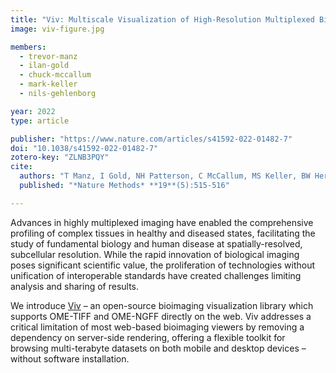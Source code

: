 ```yaml
---
title: "Viv: Multiscale Visualization of High-Resolution Multiplexed Bioimaging Data on the Web"
image: viv-figure.jpg

members:
  - trevor-manz
  - ilan-gold
  - chuck-mccallum
  - mark-keller
  - nils-gehlenborg

year: 2022
type: article

publisher: "https://www.nature.com/articles/s41592-022-01482-7"
doi: "10.1038/s41592-022-01482-7"
zotero-key: "ZLNB3PQY"
cite:
  authors: "T Manz, I Gold, NH Patterson, C McCallum, MS Keller, BW Herr, K Börner, JM Spraggins, N Gehlenborg"
  published: "*Nature Methods* **19**(5):515-516"

---
```

Advances in highly multiplexed imaging have enabled the comprehensive profiling
of complex tissues in healthy and diseased states, facilitating the study of
fundamental biology and human disease at spatially-resolved, subcellular resolution.
While the rapid innovation of biological imaging poses significant scientific value,
the proliferation of technologies without unification of interoperable standards have created 
challenges limiting analysis and sharing of results.

We introduce [Viv](https://github.com/hms-dbmi/viv) – an open-source bioimaging
visualization library which supports OME-TIFF and OME-NGFF directly on the web.
Viv addresses a critical limitation of most web-based bioimaging viewers by
removing a dependency on server-side rendering, offering a flexible toolkit
for browsing multi-terabyte datasets on both mobile and desktop devices
– without software installation.
